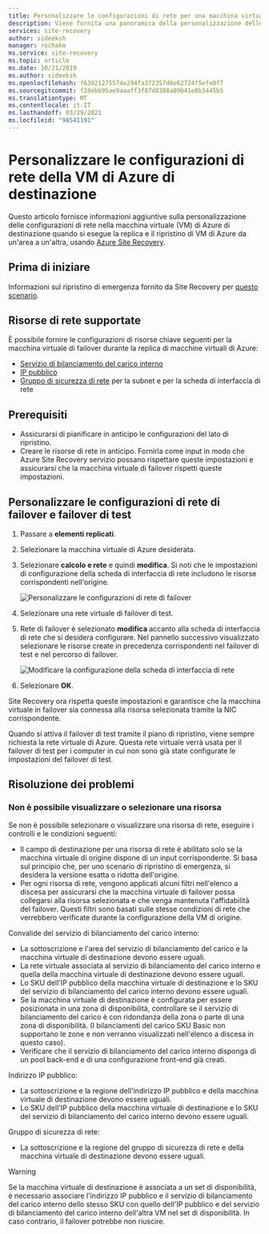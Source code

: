 ```yaml
---
title: Personalizzare le configurazioni di rete per una macchina virtuale di failover | Microsoft Docs
description: Viene fornita una panoramica della personalizzazione delle configurazioni di rete per una macchina virtuale di failover nella replica di macchine virtuali di Azure con Azure Site Recovery.
services: site-recovery
author: sideeksh
manager: rochakm
ms.service: site-recovery
ms.topic: article
ms.date: 10/21/2019
ms.author: sideeksh
ms.openlocfilehash: f63021275574e294fa372357d6e62724f5efe0f7
ms.sourcegitcommit: f28ebb95ae9aaaff3f87d8388a09b41e0b3445b5
ms.translationtype: MT
ms.contentlocale: it-IT
ms.lasthandoff: 03/29/2021
ms.locfileid: "98541191"
---
```

# <a name="customize-networking-configurations-of-the-target-azure-vm"></a>Personalizzare le configurazioni di rete della VM di Azure di destinazione

Questo articolo fornisce informazioni aggiuntive sulla personalizzazione delle configurazioni di rete nella macchina virtuale (VM) di Azure di destinazione quando si esegue la replica e il ripristino di VM di Azure da un'area a un'altra, usando [Azure Site Recovery](site-recovery-overview.md).

## <a name="before-you-start"></a>Prima di iniziare

Informazioni sul ripristino di emergenza fornito da Site Recovery per [questo scenario](azure-to-azure-architecture.md).

## <a name="supported-networking-resources"></a>Risorse di rete supportate

È possibile fornire le configurazioni di risorse chiave seguenti per la macchina virtuale di failover durante la replica di macchine virtuali di Azure:

- [Servizio di bilanciamento del carico interno](../load-balancer/load-balancer-overview.md)
- [IP pubblico](../virtual-network/public-ip-addresses.md)
- [Gruppo di sicurezza di rete](../virtual-network/manage-network-security-group.md) per la subnet e per la scheda di interfaccia di rete

## <a name="prerequisites"></a>Prerequisiti

- Assicurarsi di pianificare in anticipo le configurazioni del lato di ripristino.
- Creare le risorse di rete in anticipo. Fornirla come input in modo che Azure Site Recovery servizio possano rispettare queste impostazioni e assicurarsi che la macchina virtuale di failover rispetti queste impostazioni.

## <a name="customize-failover-and-test-failover-networking-configurations"></a>Personalizzare le configurazioni di rete di failover e failover di test

1. Passare a **elementi replicati**. 
2. Selezionare la macchina virtuale di Azure desiderata.
3. Selezionare **calcolo e rete** e quindi **modifica**. Si noti che le impostazioni di configurazione della scheda di interfaccia di rete includono le risorse corrispondenti nell'origine. 

     ![Personalizzare le configurazioni di rete di failover](media/azure-to-azure-customize-networking/edit-networking-properties.png)

4. Selezionare una rete virtuale di failover di test.
5. Rete di failover è selezionato **modifica** accanto alla scheda di interfaccia di rete che si desidera configurare. Nel pannello successivo visualizzato selezionare le risorse create in precedenza corrispondenti nel failover di test e nel percorso di failover.

    ![Modificare la configurazione della scheda di interfaccia di rete](media/azure-to-azure-customize-networking/nic-drilldown.png) 

6. Selezionare **OK**.

Site Recovery ora rispetta queste impostazioni e garantisce che la macchina virtuale in failover sia connessa alla risorsa selezionata tramite la NIC corrispondente.

Quando si attiva il failover di test tramite il piano di ripristino, viene sempre richiesta la rete virtuale di Azure. Questa rete virtuale verrà usata per il failover di test per i computer in cui non sono già state configurate le impostazioni del failover di test.

## <a name="troubleshooting"></a>Risoluzione dei problemi

### <a name="unable-to-view-or-select-a-resource"></a>Non è possibile visualizzare o selezionare una risorsa

Se non è possibile selezionare o visualizzare una risorsa di rete, eseguire i controlli e le condizioni seguenti:

- Il campo di destinazione per una risorsa di rete è abilitato solo se la macchina virtuale di origine dispone di un input corrispondente. Si basa sul principio che, per uno scenario di ripristino di emergenza, si desidera la versione esatta o ridotta dell'origine.
- Per ogni risorsa di rete, vengono applicati alcuni filtri nell'elenco a discesa per assicurarsi che la macchina virtuale di failover possa collegarsi alla risorsa selezionata e che venga mantenuta l'affidabilità del failover. Questi filtri sono basati sulle stesse condizioni di rete che verrebbero verificate durante la configurazione della VM di origine.

Convalide del servizio di bilanciamento del carico interno:

- La sottoscrizione e l'area del servizio di bilanciamento del carico e la macchina virtuale di destinazione devono essere uguali.
- La rete virtuale associata al servizio di bilanciamento del carico interno e quella della macchina virtuale di destinazione devono essere uguali.
- Lo SKU dell'IP pubblico della macchina virtuale di destinazione e lo SKU del servizio di bilanciamento del carico interno devono essere uguali.
- Se la macchina virtuale di destinazione è configurata per essere posizionata in una zona di disponibilità, controllare se il servizio di bilanciamento del carico è con ridondanza della zona o parte di una zona di disponibilità. (I bilanciamenti del carico SKU Basic non supportano le zone e non verranno visualizzati nell'elenco a discesa in questo caso).
- Verificare che il servizio di bilanciamento del carico interno disponga di un pool back-end e di una configurazione front-end già creati.

Indirizzo IP pubblico:

- La sottoscrizione e la regione dell'indirizzo IP pubblico e della macchina virtuale di destinazione devono essere uguali.
- Lo SKU dell'IP pubblico della macchina virtuale di destinazione e lo SKU del servizio di bilanciamento del carico interno devono essere uguali.

Gruppo di sicurezza di rete:
- La sottoscrizione e la regione del gruppo di sicurezza di rete e della macchina virtuale di destinazione devono essere uguali.


> [!WARNING]
> Se la macchina virtuale di destinazione è associata a un set di disponibilità, è necessario associare l'indirizzo IP pubblico e il servizio di bilanciamento del carico interno dello stesso SKU con quello dell'IP pubblico e del servizio di bilanciamento del carico interno dell'altra VM nel set di disponibilità. In caso contrario, il failover potrebbe non riuscire.
